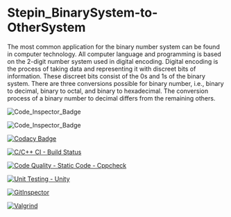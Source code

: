 # Stepin_BinarySystem-to-OtherSystem

The most common application for the binary number system can be found in computer technology. All computer language and programming is based on the 2-digit number system used in digital encoding. Digital encoding is the process of taking data and representing it with discreet bits of information. These discreet bits consist of the 0s and 1s of the binary system.
There are three conversions possible for binary number, i.e., binary to decimal, binary to octal, and binary to hexadecimal. The conversion process of a binary number to decimal differs from the remaining others.


![Code_Inspector_Badge](https://www.code-inspector.com/project/27714/score/svg)

![Code_Inspector_Badge](https://www.code-inspector.com/project/27714/status/svg)

[![Codacy Badge](https://app.codacy.com/project/badge/Grade/5f6bdec695cc4db286091de998a5c2e7)](https://www.codacy.com/gh/GudimetlaSaiSatish/Stepin_BinarySystem-to-OtherSystem/dashboard?utm_source=github.com&amp;utm_medium=referral&amp;utm_content=GudimetlaSaiSatish/Stepin_BinarySystem-to-OtherSystem&amp;utm_campaign=Badge_Grade)

[![C/C++ CI - Build Status](https://github.com/GudimetlaSaiSatish/Stepin_BinarySystem-to-OtherSystem/actions/workflows/c-build.yml/badge.svg)](https://github.com/GudimetlaSaiSatish/Stepin_BinarySystem-to-OtherSystem/actions/workflows/c-build.yml)

[![Code Quality - Static Code - Cppcheck](https://github.com/GudimetlaSaiSatish/Stepin_BinarySystem-to-OtherSystem/actions/workflows/cppcheck.yml/badge.svg)](https://github.com/GudimetlaSaiSatish/Stepin_BinarySystem-to-OtherSystem/actions/workflows/cppcheck.yml)

[![Unit Testing - Unity](https://github.com/GudimetlaSaiSatish/Stepin_BinarySystem-to-OtherSystem/actions/workflows/unity.yml/badge.svg)](https://github.com/GudimetlaSaiSatish/Stepin_BinarySystem-to-OtherSystem/actions/workflows/unity.yml)

[![GitInspector](https://github.com/GudimetlaSaiSatish/Stepin_BinarySystem-to-OtherSystem/actions/workflows/gitinspector.yml/badge.svg)](https://github.com/GudimetlaSaiSatish/Stepin_BinarySystem-to-OtherSystem/actions/workflows/gitinspector.yml)

[![Valgrind](https://github.com/GudimetlaSaiSatish/Stepin_BinarySystem-to-OtherSystem/actions/workflows/valgrind.yml/badge.svg)](https://github.com/GudimetlaSaiSatish/Stepin_BinarySystem-to-OtherSystem/actions/workflows/valgrind.yml)
